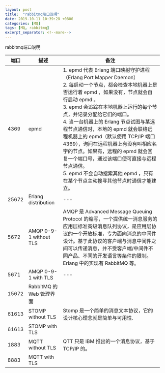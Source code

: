 ```yaml
---
layout: post
title:  "rabbitmq端口说明"
date: 2019-10-11 10:39:28 +0800
categories: [MQ]
tags: [MQ, rabbitmq]
excerpt_separator: <!--more-->
---
```

rabbitmq端口说明
<!--more-->

|端口|描述|备注|
|---|---|---|
|4369|epmd|1. epmd  代表 Erlang 端口映射守护进程（Erlang Port Mapper Daemon）<br>2. 每启动一个节点，都会检查本地机器上是否运行着 epmd ，如果没有，节点就会自行启动 epmd 。<br>3. epmd 会追踪在本地机器上运行的每个节点，并记录分配给它们的端口。<br>4. 当一台机器上的 Erlang 节点试图与某远程节点通信时，本地的 epmd 就会联络远程机器上的 epmd（默认使用 TCP/IP 端口 4369），询问在远程机器上有没有叫相应名字的节点。如果有，远程的 epmd 就会回复一个端口号，通过该端口便可直接与远程节点通信。<br>5. epmd 不会自动搜索其他 epmd ，只有在某个节点主动搜寻其他节点时通信才能建立。|
|25672|Erlang distribution|---|
|5672|AMQP 0-9-1 without TLS|AMQP 是 Advanced Message Queuing Protocol 的缩写，一个提供统一消息服务的应用层标准高级消息队列协议，是应用层协议的一个开放标准，专为面向消息的中间件设计。基于此协议的客户端与消息中间件之间可以传递消息，并不受客户端/中间件不同产品、不同的开发语言等条件的限制。Erlang 中的实现有 RabbitMQ 等。|
|5671|AMQP 0-9-1 with TLS|---|
|15672|RabbitMQ 的 Web 管理界面||
|61613|STOMP without TLS|Stomp 是一个简单的消息文本协议，它的设计核心理念就是简单与可用性.|
|61613|STOMP with TLS||
|1883|MQTT without TLS|QTT 只是 IBM 推出的一个消息协议，基于 TCP/IP 的。|
|8883|MQTT with TLS||